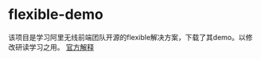 # flexible-demo

该项目是学习阿里无线前端团队开源的flexible解决方案，下载了其demo。以修改研读学习之用。
[官方解释](https://github.com/amfe/article/issues/17)